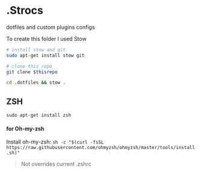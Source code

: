 # .Strocs

dotfiles and custom plugins configs

To create this folder I used Stow

```bash
# install stow and git
sudo apt-get install stow git

# clone this repo
git clone $thisrepo

cd .dotfiles && stow .
``` 

## ZSH
`sudo apt-get install zsh`

#### for Oh-my-zsh

Install oh-my-zsh:
`sh -c "$(curl -fsSL https://raw.githubusercontent.com/ohmyzsh/ohmyzsh/master/tools/install.sh)"`

> Not overrides current .zshrc


